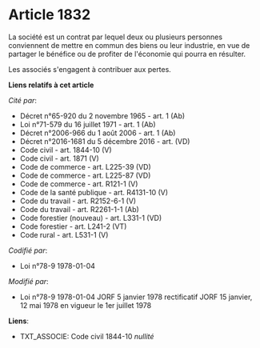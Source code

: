 # Article 1832

La société est un contrat par lequel deux ou plusieurs personnes conviennent de mettre en commun des biens ou leur industrie,
en vue de partager le bénéfice ou de profiter de l'économie qui pourra en résulter.

Les associés s'engagent à contribuer aux pertes.

**Liens relatifs à cet article**

_Cité par_:

  - Décret n°65-920 du 2 novembre 1965 - art. 1 (Ab)
  - Loi n°71-579 du 16 juillet 1971 - art. 1 (Ab)
  - Décret n°2006-966 du 1 août 2006 - art. 1 (Ab)
  - Décret n°2016-1681 du 5 décembre 2016 - art. (VD)
  - Code civil - art. 1844-10 (V)
  - Code civil - art. 1871 (V)
  - Code de commerce - art. L225-39 (VD)
  - Code de commerce - art. L225-87 (VD)
  - Code de commerce - art. R121-1 (V)
  - Code de la santé publique - art. R4131-10 (V)
  - Code du travail - art. R2152-6-1 (V)
  - Code du travail - art. R2261-1-1 (Ab)
  - Code forestier (nouveau) - art. L331-1 (VD)
  - Code forestier - art. L241-2 (VT)
  - Code rural - art. L531-1 (V)

_Codifié par_:

  - Loi n°78-9 1978-01-04

_Modifié par_:

  - Loi n°78-9 1978-01-04 JORF 5 janvier 1978 rectificatif JORF 15 janvier, 12 mai 1978 en vigueur le 1er juillet 1978

**Liens**:

  - TXT_ASSOCIE: Code civil 1844-10 *nullité*
